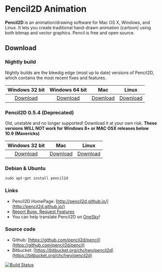 # Pencil2D Animation

**Pencil2D** is an animation/drawing software for Mac OS X, Windows, and Linux. It lets you create traditional hand-drawn animation (cartoon) using both bitmap and vector graphics. Pencil is free and open source.

## Download ###
### Nightly build
Nightly builds are the bleedig edge (most up to date) versions of Pencil2D, which contains the most recent fixes and features.

| Windows 32 bit   | Windows 64 bit    | Mac             | Linux             |
| :--------------: | :---------------: | :-------------: | :---------------: |
| [Download][0]    | [Download][1]     | [Download][2]   | [Download][3]     |

[0]: https://goo.gl/0rbHu6
[1]: https://goo.gl/5pZXED
[2]: https://goo.gl/PXsLCI
[3]: https://goo.gl/NQuJYr

### Pencil2D 0.5.4 (Deprecated)
Old, unstable and no longer supported! Download it at your own risk. 
**These versions WILL NOT work for Windows 8+ or MAC OSX releases below 10.9 (Mavericks)**

| Windows 32 bit   | Mac             | Linux             |
| :--------------: | :-------------: | :---------------: |
| [Download][4]    | [Download][5]   | [Download][6]     |

[4]: https://bitbucket.org/chchwy/pencil2d/downloads/Pencil2D-dev-0.5.4b-win.zip
[5]: https://bitbucket.org/chchwy/pencil2d/downloads/Pencil2D-dev-0.5.4b-mac.zip
[6]: http://goo.gl/BP40t

### Debian & Ubuntu
    
    sudo apt-get install pencil2d

### Links

* Pencil2D HomePage: [http://pencil2d.github.io/](http://pencil2d.github.io/)
* [Report Bugs, Request Features](https://github.com/pencil2d/pencil/issues)
* You can help translate Pencil2D on [OneSky](http://osjoq5e.oneskyapp.com/collaboration)!

### Source code

* Github: [https://github.com/pencil2d/pencil](https://github.com/pencil2d/pencil)
* Bitbucket: [https://bitbucket.org/chchwy/pencil2d](https://bitbucket.org/chchwy/pencil2d)

[![Build Status](https://travis-ci.org/chchwy/pencil2d.svg?branch=master)](https://travis-ci.org/chchwy/pencil2d)
